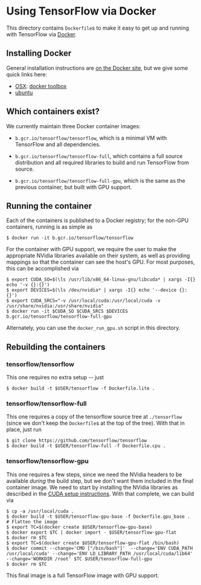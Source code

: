 # Using TensorFlow via Docker

This directory contains `Dockerfile`s to make it easy to get up and running with
TensorFlow via [Docker](http://www.docker.com/).

## Installing Docker

General installation instructions are
[on the Docker site](https://docs.docker.com/installation/), but we give some
quick links here:

* [OSX](https://docs.docker.com/installation/mac/): [docker toolbox](https://www.docker.com/toolbox)
* [ubuntu](https://docs.docker.com/installation/ubuntulinux/)

## Which containers exist?

We currently maintain three Docker container images:

* `b.gcr.io/tensorflow/tensorflow`, which is a minimal VM with TensorFlow and
  all dependencies.

* `b.gcr.io/tensorflow/tensorflow-full`, which contains a full source
  distribution and all required libraries to build and run TensorFlow from
  source.

* `b.gcr.io/tensorflow/tensorflow-full-gpu`, which is the same as the previous
  container, but built with GPU support.

## Running the container

Each of the containers is published to a Docker registry; for the non-GPU
containers, running is as simple as

    $ docker run -it b.gcr.io/tensorflow/tensorflow

For the container with GPU support, we require the user to make the appropriate
NVidia libraries available on their system, as well as providing mappings so
that the container can see the host's GPU. For most purposes, this can be
accomplished via

    $ export CUDA_SO=$(\ls /usr/lib/x86_64-linux-gnu/libcuda* | xargs -I{} echo '-v {}:{}')
    $ export DEVICES=$(\ls /dev/nvidia* | xargs -I{} echo '--device {}:{}')
    $ export CUDA_SRCS="-v /usr/local/cuda:/usr/local/cuda -v /usr/share/nvidia:/usr/share/nvidia"
    $ docker run -it $CUDA_SO $CUDA_SRCS $DEVICES b.gcr.io/tensorflow/tensorflow-full-gpu

Alternately, you can use the `docker_run_gpu.sh` script in this directory.

## Rebuilding the containers

### tensorflow/tensorflow

This one requires no extra setup -- just

    $ docker build -t $USER/tensorflow -f Dockerfile.lite .

### tensorflow/tensorflow-full

This one requires a copy of the tensorflow source tree at `./tensorflow` (since
we don't keep the `Dockerfile`s at the top of the tree). With that in place,
just run

    $ git clone https://github.com/tensorflow/tensorflow
    $ docker build -t $USER/tensorflow-full -f Dockerfile.cpu .

### tensorflow/tensorflow-gpu

This one requires a few steps, since we need the NVidia headers to be available
*during* the build step, but we don't want them included in the final container
image. We need to start by installing the NVidia libraries as described in the
[CUDA setup instructions](/get_started/os_setup.md#install_cuda). With that
complete, we can build via

    $ cp -a /usr/local/cuda .
    $ docker build -t $USER/tensorflow-gpu-base -f Dockerfile.gpu_base .
    # Flatten the image
    $ export TC=$(docker create $USER/tensorflow-gpu-base)
    $ docker export $TC | docker import - $USER/tensorflow-gpu-flat
    $ docker rm $TC
    $ export TC=$(docker create $USER/tensorflow-gpu-flat /bin/bash)
    $ docker commit --change='CMD ["/bin/bash"]'  --change='ENV CUDA_PATH /usr/local/cuda' --change='ENV LD_LIBRARY_PATH /usr/local/cuda/lib64' --change='WORKDIR /root' $TC $USER/tensorflow-full-gpu
    $ docker rm $TC

This final image is a full TensorFlow image with GPU support.
